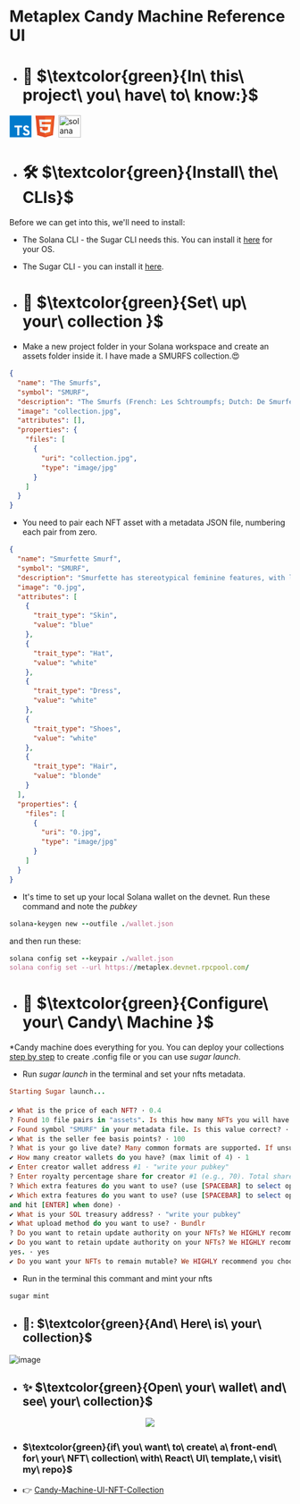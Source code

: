 # Metaplex Candy Machine Reference UI  
* # :dart: $\textcolor{green}{In\ this\ project\ you\ have\ to\ know:}$ 

<div>
     <img src="https://raw.githubusercontent.com/devicons/devicon/1119b9f84c0290e0f0b38982099a2bd027a48bf1/icons/typescript/typescript-original.svg" title="typescript" **alt="typescript" width="40" height="40"/> 
  <img src="https://github.com/devicons/devicon/blob/master/icons/html5/html5-original.svg" title="html" **alt="html" width="40" height="40"/>
  <img src="https://user-images.githubusercontent.com/109158340/207687793-d2fe408f-6bfc-4ce6-bfd0-ca7e8bcc17e7.png" title="solana" **alt="solana" width="40" height="40"/>
 </div>

* #  🛠  $\textcolor{green}{Install\ the\ CLIs}$
Before we can get into this, we'll need to install:

* The Solana CLI - the Sugar CLI needs this. You can install it [here](https://docs.solana.com/cli/install-solana-cli-tools) for your OS.
* The Sugar CLI - you can install it [here](https://docs.metaplex.com/developer-tools/sugar/overview/installation).

 * #  🍬 $\textcolor{green}{Set\ up\ your\ collection }$ 
 * Make a new project folder in your Solana workspace and create an assets folder inside it. I have made a SMURFS collection.:heart_eyes:
```json
{
  "name": "The Smurfs",
  "symbol": "SMURF",
  "description": "The Smurfs (French: Les Schtroumpfs; Dutch: De Smurfen) is a Belgian comic franchise centered on a fictional colony of small, blue, humanoid creatures who live in mushroom-shaped houses in the forest.",
  "image": "collection.jpg",
  "attributes": [],
  "properties": {
    "files": [
      {
        "uri": "collection.jpg",
        "type": "image/jpg"
      }
    ]
  }
}

```
*  You need to pair each NFT asset with a metadata JSON file, numbering each pair from zero.
```json
{
  "name": "Smurfette Smurf",
  "symbol": "SMURF",
  "description": "Smurfette has stereotypical feminine features, with long blonde wavy hair, long eyelashes, and wears a white dress and white high heels. She is the love interest of almost every Smurf.",
  "image": "0.jpg",
  "attributes": [
    {
      "trait_type": "Skin",
      "value": "blue"
    },
    {
      "trait_type": "Hat",
      "value": "white"
    },
    {
      "trait_type": "Dress",
      "value": "white"
    },
    {
      "trait_type": "Shoes",
      "value": "white"
    },
    {
      "trait_type": "Hair",
      "value": "blonde"
    }
  ],
  "properties": {
    "files": [
      {
        "uri": "0.jpg",
        "type": "image/jpg"
      }
    ]
  }
}

```
* It's time to set up your local Solana wallet on the devnet. 
Run these command and note the <i>pubkey</i>
```ruby
solana-keygen new --outfile ./wallet.json
```
and then run these:
```ruby
solana config set --keypair ./wallet.json
solana config set --url https://metaplex.devnet.rpcpool.com/
```
 * #  🍭 $\textcolor{green}{Configure\ your\ Candy\ Machine }$ 
 *Candy machine does everything for you. You can deploy your collections [step by step](https://docs.metaplex.com/developer-tools/sugar/tutorials/my-first-candy-machine#set-up-your-project) to create .config file or you can use <i>sugar launch</i>.
 
* Run <i>sugar launch</i> in the terminal and set your nfts metadata.
```ruby
Starting Sugar launch...

✔ What is the price of each NFT? · 0.4
? Found 10 file pairs in "assets". Is this how many NFTs you will have in your candy m✔ Found 10 file pairs in "assets". Is this how many NFTs you will have in your candy machine? · yes
✔ Found symbol "SMURF" in your metadata file. Is this value correct? · yes
✔ What is the seller fee basis points? · 100
? What is your go live date? Many common formats are supported. If unsure, try YYYY-MM-DD HH:MM:SS [+/-]UTC-OFFSET or type 'now' for current time. For example 2022-05-02 18✔ What is your go live date? Many common formats are supported. If unsure, try YYYY-MM-DD HH:MM:SS [+/-]UTC-OFFSET or type 'now' for current time. For example 2022-05-02 18:00:00 +0000 for May 2, 2022 18:00:00 UTC. · now
✔ How many creator wallets do you have? (max limit of 4) · 1
✔ Enter creator wallet address #1 · "write your pubkey"           
? Enter royalty percentage share for creator #1 (e.g., 70). Total shares must add to 1✔ Enter royalty percentage share for creator #1 (e.g., 70). Total shares must add to 100. · 100
? Which extra features do you want to use? (use [SPACEBAR] to select options you want 
✔ Which extra features do you want to use? (use [SPACEBAR] to select options you want 
and hit [ENTER] when done) ·
✔ What is your SOL treasury address? · "write your pubkey"    
✔ What upload method do you want to use? · Bundlr
? Do you want to retain update authority on your NFTs? We HIGHLY recommend you choose 
✔ Do you want to retain update authority on your NFTs? We HIGHLY recommend you choose 
yes. · yes
✔ Do you want your NFTs to remain mutable? We HIGHLY recommend you choose yes. · yes
```
* Run in the terminal this commant and mint your nfts
```ruby
sugar mint
```
 * ## 🎉: $\textcolor{green}{And\ Here\ is\ your\ collection}$ 

![image](https://user-images.githubusercontent.com/109158340/207702055-53bf0987-9f51-4ff2-8cf6-8d9a8fd3c7ec.png)


 * ## :sparkles: $\textcolor{green}{Open\ your\ wallet\ and\ see\ your\ collection}$ 
 <p align="center">
    <img src="https://user-images.githubusercontent.com/109158340/207700751-c1083134-db6f-4246-8267-e303df848ee8.png">

* ### $\textcolor{green}{if\ you\ want\ to\ create\ a\ front-end\ for\ your\ NFT\ collection\ with\  React\ UI\ template,\ visit\ my\ repo}$ 
*  :point_right: [Candy-Machine-UI-NFT-Collection](https://github.com/ynccsyd/Candy-Machine-UI-NFT-Collection)

